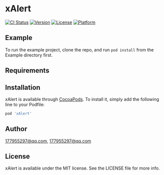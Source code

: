 # xAlert

[![CI Status](https://img.shields.io/travis/177955297@qq.com/xAlert.svg?style=flat)](https://travis-ci.org/177955297@qq.com/xAlert)
[![Version](https://img.shields.io/cocoapods/v/xAlert.svg?style=flat)](https://cocoapods.org/pods/xAlert)
[![License](https://img.shields.io/cocoapods/l/xAlert.svg?style=flat)](https://cocoapods.org/pods/xAlert)
[![Platform](https://img.shields.io/cocoapods/p/xAlert.svg?style=flat)](https://cocoapods.org/pods/xAlert)

## Example

To run the example project, clone the repo, and run `pod install` from the Example directory first.

## Requirements

## Installation

xAlert is available through [CocoaPods](https://cocoapods.org). To install
it, simply add the following line to your Podfile:

```ruby
pod 'xAlert'
```

## Author

177955297@qq.com, 177955297@qq.com

## License

xAlert is available under the MIT license. See the LICENSE file for more info.
